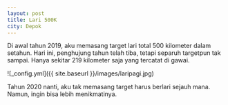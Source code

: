 ```yaml
---
layout: post
title: Lari 500K
city: Depok
---
```


Di awal tahun 2019, aku memasang target lari total 500 kilometer dalam setahun. Hari ini, penghujung tahun telah tiba, tetapi separuh targetpun tak sampai. Hanya sekitar 219 kilometer saja yang tercatat di gawai. 

![_config.yml]({{ site.baseurl }}/images/laripagi.jpg)

Tahun 2020 nanti, aku tak memasang target harus berlari sejauh mana. Namun, ingin bisa lebih menikmatinya.
